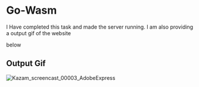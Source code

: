 # Go-Wasm


I Have completed this task and made the server running. I am also providing a output gif of the website 

below

## Output Gif
![Kazam_screencast_00003_AdobeExpress](https://user-images.githubusercontent.com/98250904/205001118-2d178bed-b0a4-4445-a7b0-320c0b152771.gif)





